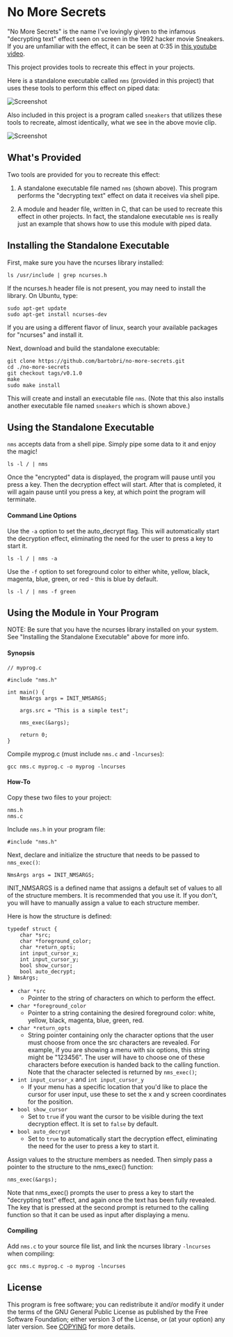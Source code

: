 No More Secrets
===============

"No More Secrets" is the name I've lovingly given to the infamous "decrypting text" effect seen on
screen in the 1992 hacker movie Sneakers. If you are unfamiliar with the effect, it can be seen
at 0:35 in [this youtube video](https://www.youtube.com/watch?v=F5bAa6gFvLs&t=35).

This project provides tools to recreate this effect in your projects.

Here is a standalone executable called `nms` (provided in this project) that uses these tools to
perform this effect on piped data:

![Screenshot](http://i.imgur.com/ezF3xkN.gif)

Also included in this project is a program called `sneakers` that utilizes these tools to recreate,
almost identically, what we see in the above movie clip. 

![Screenshot](http://www.tackboard.world/no_more_secrets.gif)

What's Provided
---------------

Two tools are provided for you to recreate this effect:

1. A standalone executable file named `nms` (shown above). This program performs the "decrypting text" effect on data it receives via shell pipe.

2. A module and header file, written in C, that can be used to recreate this effect in other projects. In fact, the standalone executable `nms` is really just an example that shows how to use this module with piped data.

Installing the Standalone Executable
------------------------------------
First, make sure you have the ncurses library installed:
```
ls /usr/include | grep ncurses.h
```
If the ncurses.h header file is not present, you may need to install the library. On Ubuntu, type:
```
sudo apt-get update
sudo apt-get install ncurses-dev
```
If you are using a different flavor of linux, search your available packages for "ncurses" and install
it.

Next, download and build the standalone executable:
```
git clone https://github.com/bartobri/no-more-secrets.git
cd ./no-more-secrets
git checkout tags/v0.1.0
make
sudo make install
```

This will create and install an executable file `nms`. (Note that this also installs another
executable file named `sneakers` which is shown above.)

Using the Standalone Executable
-------------------------------

`nms` accepts data from a shell pipe. Simply pipe some data to it and enjoy the magic!
```
ls -l / | nms
```
Once the "encrypted" data is displayed, the program will pause until you press a key. Then the
decryption effect will start. After that is completed, it will again pause until
you press a key, at which point the program will terminate.

#### Command Line Options

Use the `-a` option to set the auto_decrypt flag. This will automatically start the decryption effect,
eliminating the need for the user to press a key to start it.
```
ls -l / | nms -a
```

Use the `-f` option to set foreground color to either white, yellow, black, magenta, blue, green, or
red - this is blue by default.
```
ls -l / | nms -f green
```

Using the Module in Your Program
---------------------------------

NOTE: Be sure that you have the ncurses library installed on your system. See "Installing the
Standalone Executable" above for more info.

#### Synopsis

```
// myprog.c

#include "nms.h"

int main() {
    NmsArgs args = INIT_NMSARGS;

    args.src = "This is a simple test";

    nms_exec(&args);

    return 0;
}

```
Compile myprog.c (must include `nms.c` and `-lncurses`):
```
gcc nms.c myprog.c -o myprog -lncurses
```

#### How-To

Copy these two files to your project:

```
nms.h
nms.c
```
Include `nms.h` in your program file:

```
#include "nms.h"
```
Next, declare and initialize the structure that needs to be passed to `nms_exec()`:
```
NmsArgs args = INIT_NMSARGS;
```
INIT_NMSARGS is a defined name that assigns a default set of values to all of the structure members. It
is recommended that you use it. If you don't,  you will have to manually assign a value to each
structure member.

Here is how the structure is defined:
```
typedef struct {
    char *src;
    char *foreground_color;
    char *return_opts;
    int input_cursor_x;
    int input_cursor_y;
    bool show_cursor;
    bool auto_decrypt;
} NmsArgs;
```
* `char *src`
  * Pointer to the string of characters on which to perform the effect.
* `char *foreground_color`
   * Pointer to a string containing the desired foreground color: white, yellow, black, magenta, blue, green, red.
* `char *return_opts`
  * String pointer containing only the character options that the user must choose from once the src characters are revealed. For example, if you are showing a menu with six options, this string might be "123456". The user will have to choose one of these characters before execution is handed back to the calling function. Note that the character selected is returned by `nms_exec()`;
* `int input_cursor_x` and `int input_cursor_y`
  * If your menu has a specific location that you'd like to place the cursor for user input, use these to set the x and y screen coordinates for the position.
* `bool show_cursor`
  * Set to `true` if you want the cursor to be visible during the text decryption effect. It is set to `false` by default.
* `bool auto_decrypt`
  * Set to `true` to automatically start the decryption effect, eliminating the need for the user to press a key to start it.

Assign values to the structure members as needed. Then simply pass a pointer to the structure to the
nms_exec() function:
```
nms_exec(&args);
```
Note that nms_exec() prompts the user to press a key to start the "decrypting text" effect, and again
once the text has been fully revealed. The key that is pressed at the second prompt is returned to the
calling function so that it can be used as input after displaying a menu. 

#### Compiling

Add `nms.c` to your source file list, and link the ncurses library `-lncurses` when compiling:
```
gcc nms.c myprog.c -o myprog -lncurses
```

License
-------

This program is free software; you can redistribute it and/or modify it under the terms of the GNU
General Public License as published by the Free Software Foundation; either version 3 of the License,
or (at your option) any later version.  See [COPYING](COPYING) for more details.
